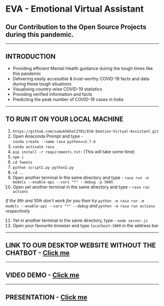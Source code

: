 # EVA - Emotional Virtual Assistant
## Our Contribution to the Open Source Projects during this pandemic.

<hr>

## INTRODUCTION
<ul>
  <li>Providing efficient Mental Health guidance during the tough times like this pandemic</li>
  <li>Delivering easily accessible & trust-worthy COVID-19 facts and data during these tough situations</li>
  <li>Visualising country-wise COVID-19 statistics</li>
  <li>Providing verified information and facts</li>
  <li>Predicting the peak number of COVID-19 cases in India</li>
</ul>

<hr>

## TO RUN IT ON YOUR LOCAL MACHINE
 1. `https://github.com/sumukhbhat2701/EVA-Emotion-Virtual-Assistant.git`
 2. Open Anaconda Prompt and type - <br> `conda create --name rasa python==3.7.6`
 3. `conda activate rasa`
 4. `pip install -r requirements.txt`- (This will take some time)
 5. `npm i`
 6. `cd Tweets`
 7. `python script1.py python2.py`
 8. `cd ..`
 9.  Open another terminal in the same directory and type - `rasa run -m models --enable-api --cors "*" --debug -p 5005`
 10. Open yet another terminal in the same directory and type - `rasa run actions`
 
 <em>If the 9th and 10th don't work for you then try `python -m rasa run -m models --enable-api --cors "*" --debug` and `python -m rasa run actions` respectively</em>
 
 11. Yet in another terminal in the same directory, type - `node server.js`
 12. Open your favourite browser and type `localhost:3000` in the address bar
 
 <hr>
 
 ## LINK TO OUR DESKTOP WEBSITE WITHOUT THE CHATBOT - <a href="http://eva2701.herokuapp.com/">Click me</a>
 
 <hr>
 
 ## VIDEO DEMO - <a href="https://drive.google.com/file/d/1kfu03ZltVwteUjAeg51WfLUgZINU8NYo/view?usp=drivesdk">Click me</a>
 
 <hr>
 
 ## PRESENTATION - <a href="https://docs.google.com/presentation/d/15wAvgoeWeZ8Rc6LqggABLYP5GEJMLGhNgT8lqFtBtjM/edit#slide=id.p1">Click me</a>



